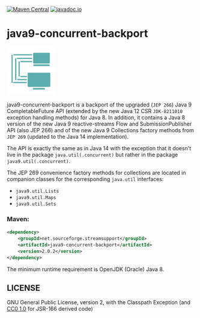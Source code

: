 [![Maven Central](https://img.shields.io/maven-central/v/net.sourceforge.streamsupport/java9-concurrent-backport.svg)](http://mvnrepository.com/artifact/net.sourceforge.streamsupport/java9-concurrent-backport)
[![javadoc.io](https://javadoc.io/badge2/net.sourceforge.streamsupport/java9-concurrent-backport/javadoc.svg)](https://javadoc.io/doc/net.sourceforge.streamsupport/java9-concurrent-backport)

# java9-concurrent-backport

![](art/streamsupport-sf.png)

java9-concurrent-backport is a backport of the upgraded (`JEP 266`) Java 9 CompletableFuture API
(extended by the new Java 12 CSR `JDK-8211010` exception handling methods) for Java 8.
In addition, it contains a Java 8 version of the new Java 9 reactive-streams Flow and SubmissionPublisher
API (also JEP 266) and of the new Java 9 Collections factory methods from `JEP 269` (updated to the
Java 14 implementation).

The API is exactly the same as in Java 14 with the exception that it doesn't live in the package
`java.util(.concurrent)` but rather in the package `java9.util(.concurrent)`.

The JEP 269 convenience factory methods for collections are located in companion classes for the
corresponding `java.util` interfaces:

* `java9.util.Lists`
* `java9.util.Maps`
* `java9.util.Sets`


### Maven:

```xml
<dependency>
    <groupId>net.sourceforge.streamsupport</groupId>
    <artifactId>java9-concurrent-backport</artifactId>
    <version>2.0.2</version>
</dependency>
```


The minimum runtime requirement is OpenJDK (Oracle) Java 8.


## LICENSE

GNU General Public License, version 2, with the Classpath Exception  (and [CC0 1.0](https://creativecommons.org/publicdomain/zero/1.0/) for JSR-166 derived code)

